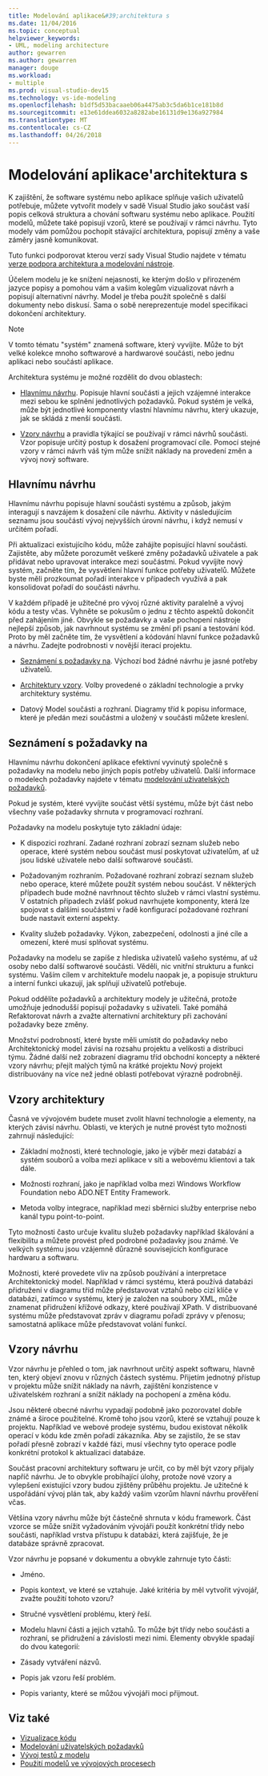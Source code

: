 ```yaml
---
title: Modelování aplikace&#39;architektura s
ms.date: 11/04/2016
ms.topic: conceptual
helpviewer_keywords:
- UML, modeling architecture
author: gewarren
ms.author: gewarren
manager: douge
ms.workload:
- multiple
ms.prod: visual-studio-dev15
ms.technology: vs-ide-modeling
ms.openlocfilehash: b1df5d53bacaaeb06a4475ab3c5da6b1ce181b8d
ms.sourcegitcommit: e13e61ddea6032a8282abe16131d9e136a927984
ms.translationtype: MT
ms.contentlocale: cs-CZ
ms.lasthandoff: 04/26/2018
---
```

# <a name="model-your-app39s-architecture"></a>Modelování aplikace&#39;architektura s
K zajištění, že software systému nebo aplikace splňuje vašich uživatelů potřebuje, můžete vytvořit modely v sadě Visual Studio jako součást vaší popis celková struktura a chování softwaru systému nebo aplikace. Použití modelů, můžete také popisují vzorů, které se používají v rámci návrhu. Tyto modely vám pomůžou pochopit stávající architektura, popisují změny a vaše záměry jasně komunikovat.

 Tuto funkci podporovat kterou verzí sady Visual Studio najdete v tématu [verze podpora architektura a modelování nástroje](../modeling/what-s-new-for-design-in-visual-studio.md#VersionSupport).

 Účelem modelu je ke snížení nejasnosti, ke kterým došlo v přirozeném jazyce popisy a pomohou vám a vašim kolegům vizualizovat návrh a popisují alternativní návrhy. Model je třeba použít společně s další dokumenty nebo diskusí. Sama o sobě nereprezentuje model specifikaci dokončení architektury.

> [!NOTE]
>  V tomto tématu "systém" znamená software, který vyvíjíte. Může to být velké kolekce mnoho softwarové a hardwarové součásti, nebo jednu aplikaci nebo součástí aplikace.

 Architektura systému je možné rozdělit do dvou oblastech:

-   [Hlavnímu návrhu](#Structure). Popisuje hlavní součásti a jejich vzájemné interakce mezi sebou ke splnění jednotlivých požadavků. Pokud systém je velká, může být jednotlivé komponenty vlastní hlavnímu návrhu, který ukazuje, jak se skládá z menší součásti.

-   [Vzory návrhu](#Patterns) a pravidla týkající se používají v rámci návrhů součásti. Vzor popisuje určitý postup k dosažení programovací cíle. Pomocí stejné vzory v rámci návrh váš tým může snížit náklady na provedení změn a vývoj nový software.

##  <a name="Structure"></a> Hlavnímu návrhu
 Hlavnímu návrhu popisuje hlavní součásti systému a způsob, jakým interagují s navzájem k dosažení cíle návrhu. Aktivity v následujícím seznamu jsou součástí vývoj nejvyšších úrovní návrhu, i když nemusí v určitém pořadí.

 Při aktualizaci existujícího kódu, může zahájíte popisující hlavní součásti. Zajistěte, aby můžete porozumět veškeré změny požadavků uživatele a pak přidávat nebo upravovat interakce mezi součástmi. Pokud vyvíjíte nový systém, začněte tím, že vysvětlení hlavní funkce potřeby uživatelů. Můžete byste měli prozkoumat pořadí interakce v případech využívá a pak konsolidovat pořadí do součásti návrhu.

 V každém případě je užitečné pro vývoj různé aktivity paralelně a vývoj kódu a testy včas. Vyhněte se pokusům o jednu z těchto aspektů dokončit před zahájením jiné. Obvykle se požadavky a vaše pochopení nástroje nejlepší způsob, jak navrhnout systému se změní při psaní a testování kód. Proto by měl začněte tím, že vysvětlení a kódování hlavní funkce požadavků a návrhu. Zadejte podrobnosti v novější iterací projektu.

-   [Seznámení s požadavky na](#Requirements). Výchozí bod žádné návrhu je jasné potřeby uživatelů.

-   [Architektury vzory](#BigDecisions). Volby provedené o základní technologie a prvky architektury systému.

-   Datový Model součásti a rozhraní. Diagramy tříd k popisu informace, které je předán mezi součástmi a uložený v součásti můžete kreslení.

##  <a name="Requirements"></a> Seznámení s požadavky na
 Hlavnímu návrhu dokončení aplikace efektivní vyvinutý společně s požadavky na modelu nebo jiných popis potřeby uživatelů. Další informace o modelech požadavky najdete v tématu [modelování uživatelských požadavků](../modeling/model-user-requirements.md).

 Pokud je systém, které vyvíjíte součást větší systému, může být část nebo všechny vaše požadavky shrnuta v programovací rozhraní.

 Požadavky na modelu poskytuje tyto základní údaje:

-   K dispozici rozhraní. Zadané rozhraní zobrazí seznam služeb nebo operace, které systém nebou součást musí poskytovat uživatelům, ať už jsou lidské uživatele nebo další softwarové součásti.

-   Požadovaným rozhraním. Požadované rozhraní zobrazí seznam služeb nebo operace, které můžete použít systém nebou součást. V některých případech bude možné navrhnout těchto služeb v rámci vlastní systému. V ostatních případech zvlášť pokud navrhujete komponenty, která lze spojovat s dalšími součástmi v řadě konfigurací požadované rozhraní bude nastavit externí aspekty.

-   Kvality služeb požadavky. Výkon, zabezpečení, odolnosti a jiné cíle a omezení, které musí splňovat systému.

 Požadavky na modelu se zapíše z hlediska uživatelů vašeho systému, ať už osoby nebo další softwarové součásti. Věděli, nic vnitřní strukturu a funkci systému. Vaším cílem v architektuře modelu naopak je, a popisuje strukturu a interní funkci ukazují, jak splňují uživatelů potřebuje.

 Pokud oddělíte požadavků a architektury modely je užitečná, protože umožňuje jednodušší popisují požadavky s uživateli. Také pomáhá Refaktorovat návrh a zvažte alternativní architektury při zachování požadavky beze změny.

 Množství podrobností, které byste měli umístit do požadavky nebo Architektonický model závisí na rozsahu projektu a velikosti a distribuci týmu. Žádné další než zobrazení diagramu tříd obchodní koncepty a některé vzory návrhu; přejít malých týmů na krátké projektu Nový projekt distribuovány na více než jedné oblasti potřebovat výrazně podrobněji.

##  <a name="BigDecisions"></a> Vzory architektury
 Časná ve vývojovém budete muset zvolit hlavní technologie a elementy, na kterých závisí návrhu. Oblasti, ve kterých je nutné provést tyto možnosti zahrnují následující:

-   Základní možnosti, které technologie, jako je výběr mezi databází a systém souborů a volba mezi aplikace v síti a webovému klientovi a tak dále.

-   Možnosti rozhraní, jako je například volba mezi Windows Workflow Foundation nebo ADO.NET Entity Framework.

-   Metoda volby integrace, například mezi sběrnici služby enterprise nebo kanál typu point-to-point.

 Tyto možnosti často určuje kvalitu služeb požadavky například škálování a flexibilitu a můžete provést před podrobné požadavky jsou známé. Ve velkých systému jsou vzájemně důrazně souvisejících konfigurace hardwaru a softwaru.

 Možnosti, které provedete vliv na způsob používání a interpretace Architektonický model. Například v rámci systému, která používá databázi přidružení v diagramu tříd může představovat vztahů nebo cizí klíče v databázi, zatímco v systému, který je založen na soubory XML, může znamenat přidružení křížové odkazy, které používají XPath. V distribuované systému může představovat zpráv v diagramu pořadí zprávy v přenosu; samostatná aplikace může představovat volání funkcí.

##  <a name="Patterns"></a> Vzory návrhu
 Vzor návrhu je přehled o tom, jak navrhnout určitý aspekt softwaru, hlavně ten, který objeví znovu v různých částech systému. Přijetím jednotný přístup v projektu může snížit náklady na návrh, zajištění konzistence v uživatelském rozhraní a snížit náklady na pochopení a změna kódu.

 Jsou některé obecné návrhu vypadají podobně jako pozorovatel dobře známé a široce použitelné. Kromě toho jsou vzorů, které se vztahují pouze k projektu. Například ve webové prodeje systému, budou existovat několik operací v kódu kde změn pořadí zákazníka. Aby se zajistilo, že se stav pořadí přesně zobrazí v každé fázi, musí všechny tyto operace podle konkrétní protokol k aktualizaci databáze.

 Součást pracovní architektury softwaru je určit, co by měl být vzory přijaly napříč návrhu. Je to obvykle probíhající úlohy, protože nové vzory a vylepšení existující vzory budou zjištěny průběhu projektu. Je užitečné k uspořádání vývoj plán tak, aby každý vašim vzorům hlavní návrhu prověření včas.

 Většina vzory návrhu může být částečně shrnuta v kódu framework. Část vzorce se může snížit vyžadováním vývojáři použít konkrétní třídy nebo součásti, například vrstva přístupu k databázi, která zajišťuje, že je databáze správně zpracovat.

 Vzor návrhu je popsané v dokumentu a obvykle zahrnuje tyto části:

-   Jméno.

-   Popis kontext, ve které se vztahuje. Jaké kritéria by měl vytvořit vývojář, zvažte použití tohoto vzoru?

-   Stručné vysvětlení problému, který řeší.

-   Modelu hlavní části a jejich vztahů. To může být třídy nebo součásti a rozhraní, se přidružení a závislosti mezi nimi. Elementy obvykle spadají do dvou kategorií:

-   Zásady vytváření názvů.

-   Popis jak vzoru řeší problém.

-   Popis varianty, které se můžou vývojáři moci přijmout.

## <a name="see-also"></a>Viz také

- [Vizualizace kódu](../modeling/visualize-code.md)
- [Modelování uživatelských požadavků](../modeling/model-user-requirements.md)
- [Vývoj testů z modelu](../modeling/develop-tests-from-a-model.md)
- [Použití modelů ve vývojových procesech](../modeling/use-models-in-your-development-process.md)